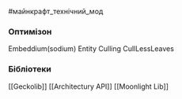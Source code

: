 #майнкрафт_технічний_мод 

### Оптимізон
Embeddium(sodium)
Entity Culling
CullLessLeaves


### Бібліотеки

[[Geckolib]]
[[Architectury API]]
[[Moonlight Lib]]
